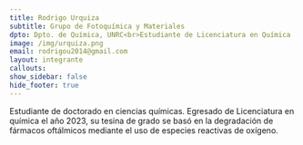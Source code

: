 ```yaml
---
title: Rodrigo Urquiza
subtitle: Grupo de Fotoquímica y Materiales
dpto: Dpto. de Química, UNRC<br>Estudiante de Licenciatura en Química
image: /img/urquiza.png 
email: rodrigou2014@gmail.com
layout: integrante
callouts:
show_sidebar: false
hide_footer: true
---
```


Estudiante de doctorado en ciencias químicas. Egresado de Licenciatura en química el año 2023, su tesina de grado se basó en la degradación de fármacos oftálmicos mediante el uso de especies reactivas de oxígeno. 

